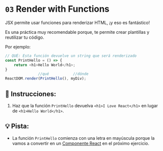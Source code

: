 # `03`  Render with Functions

JSX permite usar funciones para renderizar HTML, ¡y eso es fantástico!

Es una práctica muy recomendable porque, te permite crear plantillas y reutilizar tu código.

Por ejemplo:

```js
// QUÉ: Esta función devuelve un string que será renderizado 
const PrintHello = () => {
    return <h1>Hello World</h1>;
}
               //qué           //dónde
ReactDOM.render(PrintHello(), myDiv);
```

## 📝 Instrucciones:

1. Haz que la función `PrintHello` devuelva `<h1>I Love React</h1>` en lugar de `<h1>Hello World</h1>`.

## 💡 Pista:

+  La función `PrintHello` comienza con una letra en mayúscula porque la vamos a convertir en un [Componente React](https://reactjs.org/docs/react-component.html) en el próximo ejercicio.
